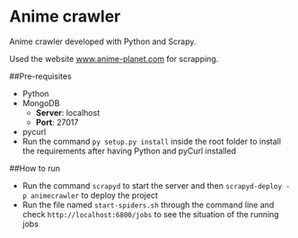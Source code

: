 # Anime crawler

Anime crawler developed with Python and Scrapy.

Used the website www.anime-planet.com for scrapping.

##Pre-requisites
* Python
* MongoDB
    * **Server**: localhost
    * **Port**: 27017
* pycurl
* Run the command `py setup.py install` inside the root folder to install the requirements after having Python and pyCurl installed


##How to run
* Run the command `scrapyd` to start the server and then `scrapyd-deploy -p animecrawler` to deploy the project
* Run the file named `start-spiders.sh` through the command line and check `http://localhost:6800/jobs` to see the situation of the running jobs